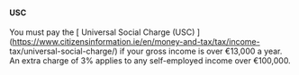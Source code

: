 ####  **USC**

You must pay the [ Universal Social Charge (USC)
](https://www.citizensinformation.ie/en/money-and-tax/tax/income-
tax/universal-social-charge/) if your gross income is over €13,000 a year. An
extra charge of 3% applies to any self-employed income over €100,000.
